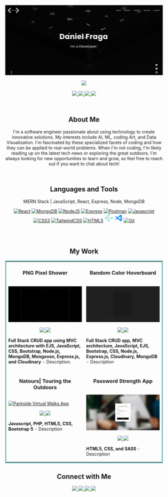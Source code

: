 <!-- Banner -->

<a href= "https://danielfraga.dev/" rel="nofollow">
<img src="/BG Image Github.png" style="max-width: 100%;">
  
<!-- Typing Text -->
  
  <p align="center">
   <img src="https://readme-typing-svg.herokuapp.com?font=Montserrat&size=30&duration=4001&color=71ff86&vCenter=true&center=true&width=460&lines=SOFTWARE+ENGINEER;WEBSITE+DEVELOPER;CODING+ARTIST;CONTINUOUS+LEARNER;✨DREAMER✨;"</p>

<!-- SOCIALS -->
 
<div align="center">
  <p align="center">
    <a href="https://danielfraga.dev/" target="_blank">
      <img src="https://img.shields.io/badge/-Portfolio-01C5DE?logo=data%3Aimage%2Fpng%3Bbase64%2CiVBORw0KGgoAAAANSUhEUgAAAA4AAAAOCAQAAAC1QeVaAAAABGdBTUEAALGPC%2FxhBQAAACBjSFJNAAB6JgAAgIQAAPoAAACA6AAAdTAAAOpgAAA6mAAAF3CculE8AAAAB3RJTUUH5gwKECARRZb4egAAAAJiS0dEAP%2BHj8y%2FAAAAnUlEQVQYGY3BMUqCAQAG0G%2FIJUJ0iDAoUNShIc%2FQ0oFaHVqjqYM06SAiltA%2FdJCsqU6gvgwLxAR9LzuIA00dVREVl9pKsiTK7r35Urh2ZeLTuwdVibgxs%2FJhamWuK3FoZJtCOY5MbPOqEnFr4b87iTj2aFNfTSLiVM%2B6oXORJRFnBv48aYj8ElE39uNFW2SNiJZnhQuRDSJO1ET28g3gyOKRiJ5NZQAAACV0RVh0ZGF0ZTpjcmVhdGUAMjAyMi0xMi0xMFQxNjozMjoxNyswMDowMB1J7wEAAAAldEVYdGRhdGU6bW9kaWZ5ADIwMjItMTItMTBUMTY6MzI6MTcrMDA6MDBsFFe9AAAAAElFTkSuQmCC&logoColor=white&style=for-the-badge"/>
    </a>
    <a href="https://twitter.com/Danfraga3" target="_blank">
      <img src="https://img.shields.io/badge/-Twitter-01C5DE?logo=twitter&logoColor=white&style=for-the-badge"/>
    </a>
    <a href="https://www.linkedin.com/in/daniel--fraga/" target="_blank">
      <img src="https://img.shields.io/badge/-Linkedin-01C5DE?logo=linkedin&logoColor=white&style=for-the-badge";"/>
    </a>
    <a href="mailto:dan.fraga33@gmail.com" target="_blank">
      <img src="https://img.shields.io/badge/-Email-01C5DE?logo=gmail&logoColor=white&style=for-the-badge"/>
    </a>
  </p>
</div>
</br>    
                                                                                               
<!-- ABOUT ME -->

<h2 align="center" color="white">About Me</h2>
<p align="center">
I'm a software engineer passionate about using technology to create innovative solutions. My interests include AI, ML, coding Art, and Data Visualization. I'm fascinated by these specialized facets of coding and how they can be applied to real-world problems. When I'm not coding, I'm likely reading up on the latest tech news or exploring the great outdoors. I'm always looking for new opportunities to learn and grow, so feel free to reach out if you want to chat about tech!<p>



</br>
                 <!--         Languages & Tools           -->
                 
                 
<h2 align="center" color="white">Languages and Tools</h2>

<p align="center">
MERN Stack | JavaScript, React, Express, Node, MongoDB</p>

<p align="center">
<a href="https://reactjs.org/" target="_blank" rel="noreferrer"><img src="https://user-images.githubusercontent.com/65462564/225438702-dfa65ea4-ebdf-470c-8563-c19bc6767fec.svg" width="27" height="27" alt="React" /></a>
<a href="https://www.mongodb.com/" target="_blank" rel="noreferrer"><img src="https://raw.githubusercontent.com/danielcranney/readme-generator/main/public/icons/skills/mongodb-colored.svg" width="27" height="27" alt="MongoDB" /></a>
<a href="https://nodejs.org/en/" target="_blank" rel="noreferrer"><img src="https://raw.githubusercontent.com/danielcranney/readme-generator/main/public/icons/skills/nodejs-colored.svg" width="27" height="27" alt="NodeJS" /></a>
<a href="https://expressjs.com/" target="_blank" rel="noreferrer"><img src="https://raw.githubusercontent.com/danielcranney/readme-generator/main/public/icons/skills/express.svg" width="27" height="27" alt="Express" /></a>
<a href="https://www.postman.com/" target="_blank" rel="noreferrer"><img src="https://user-images.githubusercontent.com/65462564/225415415-7f4e5933-b8c4-4897-a6b4-a6a7d4904c1c.png" alt="Postman" width="27" height="27" /></a>
<a href="https://developer.mozilla.org/en-US/docs/Web/JavaScript" target="_blank" rel="noreferrer"><img src="https://raw.githubusercontent.com/danielcranney/readme-generator/main/public/icons/skills/javascript-colored.svg" width="27" height="27" alt="Javascript" /></a>
<a href="https://developer.mozilla.org/en-US/docs/Web/CSS" target="_blank" rel="noreferrer"><img src="https://raw.githubusercontent.com/danielcranney/readme-generator/main/public/icons/skills/css3-colored.svg" width="27" height="27" alt="CSS3" /></a>
<a href="https://tailwindcss.com/" target="_blank" rel="noreferrer"><img src="https://raw.githubusercontent.com/danielcranney/readme-generator/main/public/icons/skills/tailwindcss-colored.svg" width="27" height="27" alt="TailwindCSS" /></a>
<a href="https://developer.mozilla.org/en-US/docs/Glossary/HTML5" target="_blank" rel="noreferrer"><img src="https://raw.githubusercontent.com/danielcranney/readme-generator/main/public/icons/skills/html5-colored.svg" width="27" height="27" alt="HTML5" /></a>
<a href="https://www.netlify.com/" target="_blank" rel="noreferrer"><img src="https://raw.githubusercontent.com/PKief/vscode-material-icon-theme/main/icons/netlify.svg" alt="Netlify" width="27" height="27" /></a>
<a href="https://code.visualstudio.com/" target="_blank" rel="noreferrer"><img src="https://raw.githubusercontent.com/PKief/vscode-material-icon-theme/main/icons/vscode.svg" alt="VS Code" width="27" height="27" /></a>
<a href="https://git-scm.com/" target="_blank" rel="noreferrer"><img src="https://raw.githubusercontent.com/danielcranney/readme-generator/main/public/icons/skills/git-colored.svg" width="27" height="27" alt="Git" /></a>

</p>

<!-- Github Stats -->
    
<!-- <div align="center">
<img src="https://github-readme-streak-stats.herokuapp.com?user=kriston-burnstein&theme=ayu-mirage&border=EB5454&stroke=10EB3F&background=45%2CEB5454%2CEB5454)](https://git.io/streak-stats)](https://github-readme-streak-stats.herokuapp.com?user=kriston-burnstein&theme=rose-pine&border_radius=0&ring=01C5DE&background=FFFFFF&border=FFFFFF&fire=EB5454&currStreakNum=EB5454&sideNums=01C5DE&stroke=01C5DE&currStreakLabel=EB5454&sideLabels=01C5DE&dates=5A048A)">
</div> -->

<!-- <div align="center">
<img src="https://github-readme-streak-stats.herokuapp.com?user=kriston-burnstein&theme=black-ice&border_radius=0&background=60%2CEB5454%2C202238&currStreakNum=FFFFFF&sideNums=01C5DE&stroke=EB5454">
</div> -->

<br>
</br>

<!-- My Work -->

<h2 align="center">My Work</h2>
<table bordercolor="#66b2b2">
  <tr>
    <td width="50%" valign="top">
        <h3 align="center">PNG Pixel Shower</h3>
        <br />
        <a target="_blank" href="https://curryshower.netlify.app/">
            <img src="/pixelShower - currygif.gif" width="100%" alt="Parkside Virtual Walks App"/>
        </a>
        <br />
        <p align="center">
            <a href="https://github.com/kriston-burnstein/parkside-paradise-virtual-walks-app" target="_blank">
                <img src="https://img.shields.io/badge/Repo-lightgrey?style=for-the-badge&logo=github"/>
            </a>  
            <a href="https://curryshower.netlify.app/" target="_blank">
                <img src="https://img.shields.io/badge/-website-green?style=for-the-badge&color=01C5DE"/>
            </a>	
        </p>
        <p><strong>Full Stack CRUD app using MVC architecture with EJS, JavaScript, CSS, Bootstrap, Node.js, MongoDB, Mongoose, Express.js, and Cloudinary</strong> - Description.</p>
    </td>
    <td width="50%" valign="top">
        <h3 align="center">Random Color Hoverboard</h3>
        <br />
        <a target="_blank" href="https://colorhoverboard.netlify.app/">
            <img src="Hoverboard.gif" width="100%" alt="Otherworldly Event Booker Web App"/>
        </a>
        <br />
        <p align="center">
            <a href="https://github.com/kriston-burnstein/otherworldly-event-booker" target="_blank">
                <img src="https://img.shields.io/badge/Repo-lightgrey?style=for-the-badge&logo=github"/>
            </a>  
            <a href="https://colorhoverboard.netlify.app/" target="_blank">
                <img src="https://img.shields.io/badge/-website-green?style=for-the-badge&color=01C5DE"/>
            </a>	
        </p>
        <p><strong>Full Stack CRUD app, MVC architecture, JavaScript, EJS, Bootstrap, CSS, Node.js, Express.js, Cloudinary, MongoDB</strong> -  Description</p>
    </td>
  </tr>  
  <tr>
    <td width="50%" valign="top">
        <h3 align="center">Natours| Touring the Outdoors</h3>
        <br />
        <a target="_blank" href="https://natours-outdoor-tours.netlify.app/">
            <img src="Natoursgif.gif" width="100%" alt="Parkside Virtual Walks App"/>
        </a>
        <br />
        <p align="center">
            <a href="" target="_blank">
                <img src="https://img.shields.io/badge/Repo-lightgrey?style=for-the-badge&logo=github"/>
            </a>  
            <a href="https://natours-outdoor-tours.netlify.app/" target="_blank">
                <img src="https://img.shields.io/badge/-website-green?style=for-the-badge&color=01C5DE"/>
            </a>	
        </p>
        <p><strong>Javascript, PHP, HTML5, CSS, Bootstrap 5</strong> - Description </p>
    </td>
    <td width="50%" valign="top">
        <h3 align="center">Password Strength App</h3>
        <br />
        <a target="_blank" href="https://passwordverifier.netlify.app/">
            <img src="PasswordStrengthGIF.gif" width="100%" alt="Parkside Virtual Walks App"/>
        </a>
        <br />
        <p align="center">
            <a href="" target="_blank">
                <img src="https://img.shields.io/badge/Repo-lightgrey?style=for-the-badge&logo=github"/>
            </a>  
            <a href="https://passwordverifier.netlify.app/" target="_blank">
                <img src="https://img.shields.io/badge/-website-green?style=for-the-badge&color=01C5DE"/>
            </a>	
        </p>
        <p><strong>HTML5, CSS, and SASS</strong> - Description </p>
    </td>
  </tr>
</table>

<!-- SOCIALS -->
 
<h2 align="center" color="white">Connect with Me</h2>
<div align="center">
  <p align="center">
    <a href="https://danielfraga.dev/" target="_blank">
      <img src="https://img.shields.io/badge/-Portfolio-01C5DE?logo=data%3Aimage%2Fpng%3Bbase64%2CiVBORw0KGgoAAAANSUhEUgAAAA4AAAAOCAQAAAC1QeVaAAAABGdBTUEAALGPC%2FxhBQAAACBjSFJNAAB6JgAAgIQAAPoAAACA6AAAdTAAAOpgAAA6mAAAF3CculE8AAAAB3RJTUUH5gwKECARRZb4egAAAAJiS0dEAP%2BHj8y%2FAAAAnUlEQVQYGY3BMUqCAQAG0G%2FIJUJ0iDAoUNShIc%2FQ0oFaHVqjqYM06SAiltA%2FdJCsqU6gvgwLxAR9LzuIA00dVREVl9pKsiTK7r35Urh2ZeLTuwdVibgxs%2FJhamWuK3FoZJtCOY5MbPOqEnFr4b87iTj2aFNfTSLiVM%2B6oXORJRFnBv48aYj8ElE39uNFW2SNiJZnhQuRDSJO1ET28g3gyOKRiJ5NZQAAACV0RVh0ZGF0ZTpjcmVhdGUAMjAyMi0xMi0xMFQxNjozMjoxNyswMDowMB1J7wEAAAAldEVYdGRhdGU6bW9kaWZ5ADIwMjItMTItMTBUMTY6MzI6MTcrMDA6MDBsFFe9AAAAAElFTkSuQmCC&logoColor=white&style=for-the-badge"/>
    </a>
    <a href="https://twitter.com/Danfraga3" target="_blank">
      <img src="https://img.shields.io/badge/-Twitter-01C5DE?logo=twitter&logoColor=white&style=for-the-badge"/>
    </a>
    <a href="https://www.linkedin.com/in/daniel--fraga/da" target="_blank">
      <img src="https://img.shields.io/badge/-Linkedin-01C5DE?logo=linkedin&logoColor=white&style=for-the-badge"/">
    </a>
    <a href="mailto:dan.fraga33@gmail.com" target="_blank">
      <img src="https://img.shields.io/badge/-Email-01C5DE?logo=gmail&logoColor=#71ff86&style=for-the-badge"/>
    </a>
  </p>
</div>                                                                                                       
